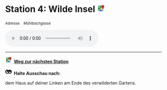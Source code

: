 # Station 4: Wilde Insel  <a href="https://www.google.com/maps/dir/?api=1&travelmode=walking&destination=47.7994124,13.0220549"><img src="https://github.com/kipppunkte/kipppunkte/raw/gh-pages/assets/google-maps.svg" width="24" height="24"></a>

<small>Adresse:<em style="margin-left: 10px">Mühlbachgasse</em></small>





<audio controls>
    <source src="https://github.com/kipppunkte/kipppunkte/raw/gh-pages/assets/4_Wilde Insel.mp3" type="audio/mpeg">
    Your browser does not support the audio tag.
</audio>





____

<a href="https://www.google.com/maps/dir/?api=1&travelmode=walking&destination=47.8004857,13.021386"><img src="https://github.com/kipppunkte/kipppunkte/raw/gh-pages/assets/google-maps.svg" style="height: 1.5em;margin-right: 0.5em"></a>**[Weg zur nächsten Station](https://www.google.com/maps/dir/?api=1&travelmode=walking&destination=47.8004857,13.021386)**



<img class="no-click" src="https://github.com/kipppunkte/kipppunkte/raw/gh-pages/assets/eyes.svg" style="height: 1.5em;background: white;margin-right: 0.5em">**Halte Ausschau nach:**

dem Haus auf deiner Linken am Ende des verwilderten Gartens.
